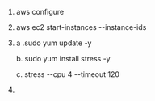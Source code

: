 1. aws configure

2. aws ec2 start-instances --instance-ids <instance-id>

3. a .sudo yum update -y

    b. sudo yum install stress -y

    c. stress --cpu 4 --timeout 120

4. 